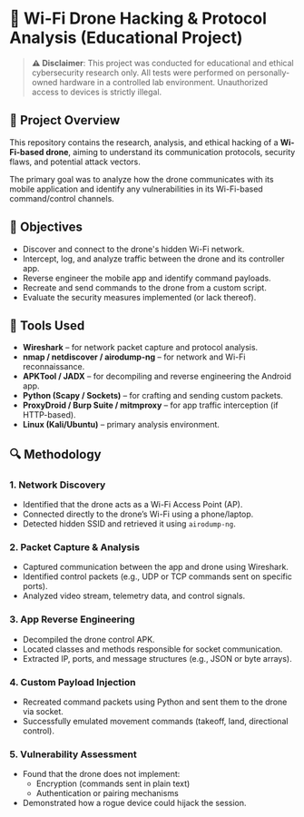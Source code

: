 # 📡 Wi-Fi Drone Hacking & Protocol Analysis (Educational Project)

> **⚠️ Disclaimer**: This project was conducted for educational and ethical cybersecurity research only. All tests were performed on personally-owned hardware in a controlled lab environment. Unauthorized access to devices is strictly illegal.

## 🚀 Project Overview

This repository contains the research, analysis, and ethical hacking of a **Wi-Fi-based drone**, aiming to understand its communication protocols, security flaws, and potential attack vectors.

The primary goal was to analyze how the drone communicates with its mobile application and identify any vulnerabilities in its Wi-Fi-based command/control channels.

## 🎯 Objectives

- Discover and connect to the drone's hidden Wi-Fi network.
- Intercept, log, and analyze traffic between the drone and its controller app.
- Reverse engineer the mobile app and identify command payloads.
- Recreate and send commands to the drone from a custom script.
- Evaluate the security measures implemented (or lack thereof).

## 🧰 Tools Used

- **Wireshark** – for network packet capture and protocol analysis.
- **nmap / netdiscover / airodump-ng** – for network and Wi-Fi reconnaissance.
- **APKTool / JADX** – for decompiling and reverse engineering the Android app.
- **Python (Scapy / Sockets)** – for crafting and sending custom packets.
- **ProxyDroid / Burp Suite / mitmproxy** – for app traffic interception (if HTTP-based).
- **Linux (Kali/Ubuntu)** – primary analysis environment.

## 🔍 Methodology

### 1. Network Discovery
- Identified that the drone acts as a Wi-Fi Access Point (AP).
- Connected directly to the drone’s Wi-Fi using a phone/laptop.
- Detected hidden SSID and retrieved it using `airodump-ng`.

### 2. Packet Capture & Analysis
- Captured communication between the app and drone using Wireshark.
- Identified control packets (e.g., UDP or TCP commands sent on specific ports).
- Analyzed video stream, telemetry data, and control signals.

### 3. App Reverse Engineering
- Decompiled the drone control APK.
- Located classes and methods responsible for socket communication.
- Extracted IP, ports, and message structures (e.g., JSON or byte arrays).

### 4. Custom Payload Injection
- Recreated command packets using Python and sent them to the drone via socket.
- Successfully emulated movement commands (takeoff, land, directional control).

### 5. Vulnerability Assessment
- Found that the drone does not implement:
  - Encryption (commands sent in plain text)
  - Authentication or pairing mechanisms
- Demonstrated how a rogue device could hijack the session.



